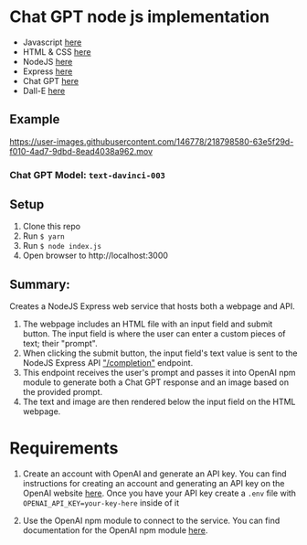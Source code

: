 # Chat GPT node js implementation


- Javascript [here](https://github.com/adriaanbalt/chatgpt/blob/main/public/client.js)
- HTML & CSS [here](https://github.com/adriaanbalt/chatgpt/blob/main/public/index.html)
- NodeJS [here](https://github.com/adriaanbalt/chatgpt/blob/main/index.js)
- Express [here](https://github.com/adriaanbalt/chatgpt/blob/main/index.js#L11)
- Chat GPT [here](https://github.com/adriaanbalt/chatgpt/blob/main/index.js#L28)
- Dall-E [here](https://github.com/adriaanbalt/chatgpt/blob/main/index.js#L44)

## Example
https://user-images.githubusercontent.com/146778/218798580-63e5f29d-f010-4ad7-9dbd-8ead4038a962.mov

### Chat GPT Model: `text-davinci-003`

## Setup

1. Clone this repo
2. Run `$ yarn` 
3. Run `$ node index.js`
4. Open browser to http://localhost:3000

## Summary:

Creates a NodeJS Express web service that hosts both a webpage and API.

1. The webpage includes an HTML file with an input field and submit button.  The input field is where the user can enter a custom pieces of text; their "prompt".
2. When clicking the submit button, the input field's text value is sent to the NodeJS Express API ["/completion"](https://github.com/adriaanbalt/chatgpt/blob/main/index.js#L15) endpoint.  
3. This endpoint receives the user's prompt and passes it into OpenAI npm module to generate both a Chat GPT response and an image based on the provided prompt.
4. The text and image are then rendered below the input field on the HTML webpage.

# Requirements

1. Create an account with OpenAI and generate an API key. You can find instructions for creating an account and generating an API key on the OpenAI website [here](https://beta.openai.com/signup/).  Once you have your API key create a `.env` file with `OPENAI_API_KEY=your-key-here` inside of it

2. Use the OpenAI npm module to connect to the service. You can find documentation for the OpenAI npm module [here](https://www.npmjs.com/package/openai).
